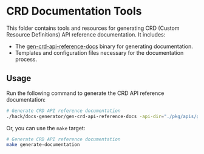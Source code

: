 # CRD Documentation Tools

This folder contains tools and resources for generating CRD (Custom Resource Definitions) API reference documentation. It includes:

- The [gen-crd-api-reference-docs](https://github.com/ahmetb/gen-crd-api-reference-docs) binary for generating documentation.
- Templates and configuration files necessary for the documentation process.

## Usage

Run the following command to generate the CRD API reference documentation:

```bash
# Generate CRD API reference documentation
./hack/docs-generator/gen-crd-api-reference-docs -api-dir="./pkg/apis/greenhouse/v1alpha1" -config="./hack/docs-generator/config.json" -template-dir="./hack/docs-generator/templates" -out-file="./docs/reference/api/index.html"
```

Or, you can use the `make` target:

```bash
# Generate CRD API reference documentation
make generate-documentation
```

